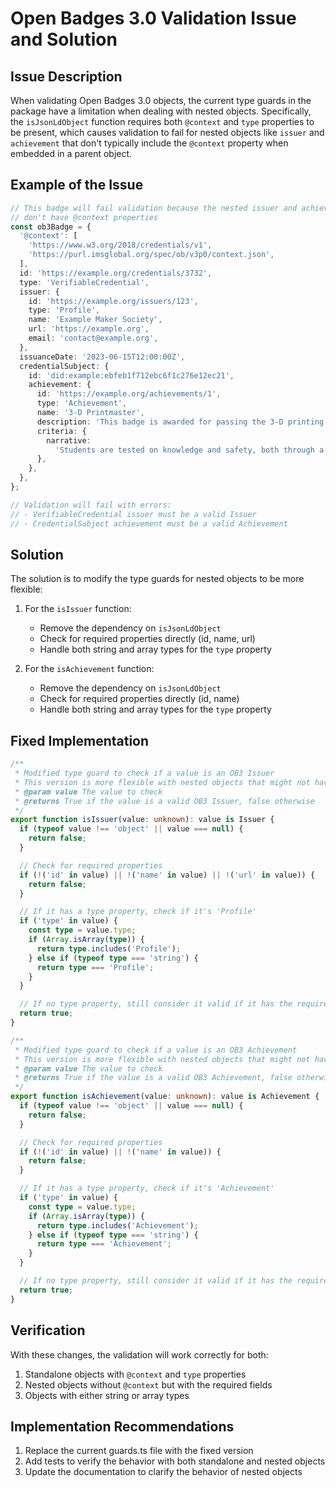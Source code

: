 # Open Badges 3.0 Validation Issue and Solution

## Issue Description

When validating Open Badges 3.0 objects, the current type guards in the package have a limitation when dealing with nested objects. Specifically, the `isJsonLdObject` function requires both `@context` and `type` properties to be present, which causes validation to fail for nested objects like `issuer` and `achievement` that don't typically include the `@context` property when embedded in a parent object.

## Example of the Issue

```typescript
// This badge will fail validation because the nested issuer and achievement objects
// don't have @context properties
const ob3Badge = {
  '@context': [
    'https://www.w3.org/2018/credentials/v1',
    'https://purl.imsglobal.org/spec/ob/v3p0/context.json',
  ],
  id: 'https://example.org/credentials/3732',
  type: 'VerifiableCredential',
  issuer: {
    id: 'https://example.org/issuers/123',
    type: 'Profile',
    name: 'Example Maker Society',
    url: 'https://example.org',
    email: 'contact@example.org',
  },
  issuanceDate: '2023-06-15T12:00:00Z',
  credentialSubject: {
    id: 'did:example:ebfeb1f712ebc6f1c276e12ec21',
    achievement: {
      id: 'https://example.org/achievements/1',
      type: 'Achievement',
      name: '3-D Printmaster',
      description: 'This badge is awarded for passing the 3-D printing knowledge and safety test.',
      criteria: {
        narrative:
          'Students are tested on knowledge and safety, both through a paper test and a supervised performance evaluation on key skills.',
      },
    },
  },
};

// Validation will fail with errors:
// - VerifiableCredential issuer must be a valid Issuer
// - CredentialSubject achievement must be a valid Achievement
```

## Solution

The solution is to modify the type guards for nested objects to be more flexible:

1. For the `isIssuer` function:
   - Remove the dependency on `isJsonLdObject`
   - Check for required properties directly (id, name, url)
   - Handle both string and array types for the `type` property

2. For the `isAchievement` function:
   - Remove the dependency on `isJsonLdObject`
   - Check for required properties directly (id, name)
   - Handle both string and array types for the `type` property

## Fixed Implementation

```typescript
/**
 * Modified type guard to check if a value is an OB3 Issuer
 * This version is more flexible with nested objects that might not have @context
 * @param value The value to check
 * @returns True if the value is a valid OB3 Issuer, false otherwise
 */
export function isIssuer(value: unknown): value is Issuer {
  if (typeof value !== 'object' || value === null) {
    return false;
  }

  // Check for required properties
  if (!('id' in value) || !('name' in value) || !('url' in value)) {
    return false;
  }

  // If it has a type property, check if it's 'Profile'
  if ('type' in value) {
    const type = value.type;
    if (Array.isArray(type)) {
      return type.includes('Profile');
    } else if (typeof type === 'string') {
      return type === 'Profile';
    }
  }

  // If no type property, still consider it valid if it has the required fields
  return true;
}

/**
 * Modified type guard to check if a value is an OB3 Achievement
 * This version is more flexible with nested objects that might not have @context
 * @param value The value to check
 * @returns True if the value is a valid OB3 Achievement, false otherwise
 */
export function isAchievement(value: unknown): value is Achievement {
  if (typeof value !== 'object' || value === null) {
    return false;
  }

  // Check for required properties
  if (!('id' in value) || !('name' in value)) {
    return false;
  }

  // If it has a type property, check if it's 'Achievement'
  if ('type' in value) {
    const type = value.type;
    if (Array.isArray(type)) {
      return type.includes('Achievement');
    } else if (typeof type === 'string') {
      return type === 'Achievement';
    }
  }

  // If no type property, still consider it valid if it has the required fields
  return true;
}
```

## Verification

With these changes, the validation will work correctly for both:

1. Standalone objects with `@context` and `type` properties
2. Nested objects without `@context` but with the required fields
3. Objects with either string or array types

## Implementation Recommendations

1. Replace the current guards.ts file with the fixed version
2. Add tests to verify the behavior with both standalone and nested objects
3. Update the documentation to clarify the behavior of nested objects
